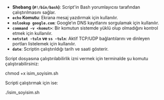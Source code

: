 - **Shebang (`#!/bin/bash`)**: Script'in Bash yorumlayıcısı tarafından çalıştırılmasını sağlar.
- **`echo` Komutu**: Ekrana mesaj yazdırmak için kullanılır.
- **`nslookup google.com`**: Google’ın DNS kayıtlarını sorgulamak için kullanılır.
- **`command -v <komut>`**: Bir komutun sistemde yüklü olup olmadığını kontrol etmek için kullanılır.
- **`netstat -tuln` ve `ss -tuln`**: Aktif TCP/UDP bağlantılarını ve dinleyen portları listelemek için kullanılır.
- **`date`**: Scriptin çalıştırıldığı tarih ve saati gösterir.

Script dosyasına çalıştırılabilirlik izni vermek için terminalde şu komutu çalıştırabilirsiniz:

chmod +x isim_soyisim.sh

Scripti çalıştırmak için ise:

./isim_soyisim.sh